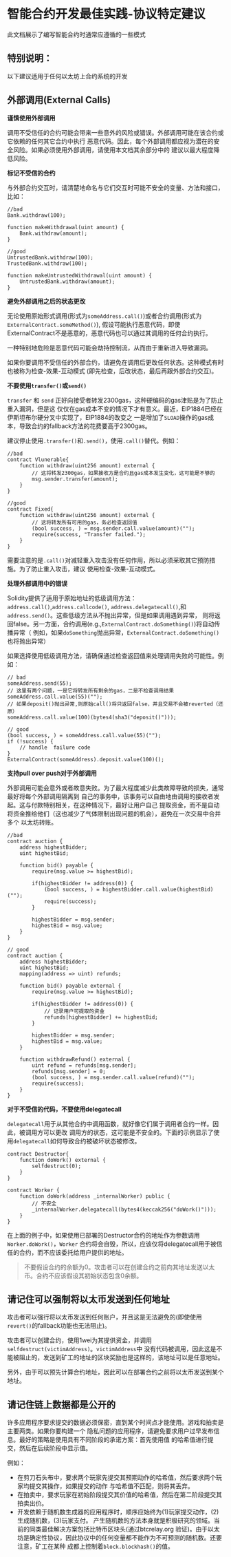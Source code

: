 # 智能合约开发最佳实践-协议特定建议
此文档展示了编写智能合约时通常应遵循的一些模式

## 特别说明：
以下建议适用于任何以太坊上合约系统的开发

## 外部调用(External Calls)

**谨慎使用外部调用** 

调用不受信任的合约可能会带来一些意外的风险或错误。外部调用可能在该合约或它依赖的任何其它合约中执行
恶意代码。因此，每个外部调用都应视为潜在的安全风险。如果必须使用外部调用，请使用本文档其余部分中的
建议以最大程度降低风险。

**标记不受信的合约** 

与外部合约交互时，请清楚地命名与它们交互时可能不安全的变量、方法和接口，比如：

```solidity
//bad
Bank.withdraw(100);

function makeWithdrawal(uint amount) {
    Bank.withdraw(amount);
}

//good
UntrustedBank.withdraw(100);
TrustedBank.withdraw(100);

function makeUntrustedWithdrawal(uint amount) {
    UntrustedBank.withdraw(amount);
}
```

**避免外部调用之后的状态更改** 

无论使用原始形式调用(形式为`someAddress.call()`)或者合约调用(形式为`ExternalContract.someMethod()`),
假设可能执行恶意代码，即使ExternalContract不是恶意的，恶意代码也可以通过其调用的任何合约执行。

一种特别地危险是恶意代码可能会劫持控制流，从而由于重新进入导致漏洞。

如果你要调用不受信任的外部合约，请避免在调用后更改任何状态。这种模式有时也被称为检查-效果-互动模式
(即先检查，后改状态，最后再跟外部合约交互)。

**不要使用`transfer()`或`send()`** 

`transfer` 和 `send` 正好向接受者转发2300gas，这种硬编码的gas津贴是为了防止重入漏洞，但是这
仅仅在gas成本不变的情况下才有意义。最近，EIP1884已经在伊斯坦布尔硬分叉中实现了，EIP1884的改变之
一是增加了`SLOAD`操作的gas成本，导致合约的fallback方法的花费要高于2300gas。

建议停止使用`.transfer()`和`.send()`，使用`.call()`替代。例如：
```solidity
//bad
contract Vlunerable{
    function withdraw(uint256 amount) external {
        // 这将转发2300gas，如果接收方是合约且gas成本发生变化，这可能是不够的
        msg.sender.transfer(amount);
    }   
}

//good
contract Fixed{
    function withdraw(uint256 amount) external {
        // 这将转发所有可用的gas，务必检查返回值
        (bool success, ) = msg.sender.call.value(amount)("");
        require(success, "Transfer failed.");
    }
}
```

需要注意的是`.call()`对减轻重入攻击没有任何作用，所以必须采取其它预防措施。为了防止重入攻击，建议
使用检查-效果-互动模式。

**处理外部调用中的错误** 

Solidity提供了适用于原始地址的低级调用方法：`address.call()`,`address.callcode()`,
`address.delegatecall()`,和`address.send()`。这些低级方法从不抛出异常，但是如果调用遇到异常，
则将返回false。另一方面，合约调用(e.g.,`ExternalContract.doSomething()`)将自动传播异常（
例如，如果`doSomething`抛出异常，`ExternalContract.doSomething()`也将抛出异常）

如果选择使用低级调用方法，请确保通过检查返回值来处理调用失败的可能性。例如：
```solidity
// bad
someAddress.send(55);
// 这里有两个问题，一是它将转发所有剩余的gas，二是不检查调用结果
someAddress.call.value(55)("");
// 如果deposit()抛出异常,则原始call()将只返回false，并且交易不会被reverted（还原）
someAddress.call.value(100)(bytes4(sha3("deposit()")));

// good
(bool success, ) = someAddress.call.value(55)("");
if (!success) {
    // handle  failure code
}
ExternalContract(someAddress).deposit.value(100)();
```

**支持pull over push对于外部调用** 

外部调用可能会意外或者故意失败。为了最大程度减少此类故障导致的损失，通常最好将每个外部调用隔离到
自己的事务中，该事务可以自由地由调用的接收者发起。这与付款特别相关，在这种情况下，最好让用户自己
提取资金，而不是自动将资金推给他们（这也减少了气体限制出现问题的机会），避免在一次交易中合并多个
以太坊转账。

```solidity
//bad
contract auction {
    address highestBidder;
    uint highestBid;
    
    function bid() payable {
        require(msg.value >= highestBid);
        
        if(highestBidder != address(0)) {
            (bool success, ) = highestBidder.call.value(highestBid)("");
            require(success);
        }
        
        highestBidder = msg.sender;
        highestBid = msg.value;
    }
}

// good
contract auction {
    address highestBidder;
    uint highestBid;
    mapping(address => uint) refunds;

    function bid() payable external {
        require(msg.value >= highestBid);
        
        if(highestBidder != address(0)) {
            // 记录用户可提取的资金
            refunds[highestBidder] += highestBid;
        }
        
        highestBidder = msg.sender;
        highestBid = msg.value;
    }

    function withdrawRefund() external {
        uint refund = refunds[msg.sender];
        refunds[msg.sender] = 0;
        (bool success, ) = msg.sender.call.value(refund)("");
        require(success);
    }
}
```

**对于不受信的代码，不要使用delegatecall**

`delegatecall`用于从其他合约中调用函数，就好像它们属于调用者合约一样。因此，被调用方可以更改
调用方的状态，这可能是不安全的。下面的示例显示了使用`delegatecall`如何导致合约被破坏状态被修改。

```solidity
contract Destructor{
    function doWork() external {
        selfdestruct(0);
    }
}

contract Worker {
    function doWork(address _internalWorker) public {
        // 不安全
        _internalWorker.delegatecall(bytes4(keccak256("doWork()")));
    }
}
```

在上面的例子中，如果使用已部署的Destructor合约的地址作为参数调用`Worker.doWork()`，`Worker`
合约将会自毁，所以，应该仅将delegatecall用于被信任的合约，而不应该委托给用户提供的地址。

> 不要假设合约的余额为0。攻击者可以在创建合约之前向其地址发送以太币。合约不应该假设其初始状态包含0余额。

## 请记住可以强制将以太币发送到任何地址

攻击者可以强行将以太币发送到任何账户，并且这是无法避免的(即使使用`revert()`的fallback功能也无法阻止)。

攻击者可以创建合约，使用1wei为其提供资金，并调用`selfdestruct(victimAddress)`。`victimAddress`中
没有代码被调用，因此这是不能被阻止的，发送到矿工的地址的区块奖励也是这样的，该地址可以是任意地址。

另外，由于可以预先计算合约地址，因此可以在部署合约之前将以太币发送到某个地址。

## 请记住链上数据都是公开的

许多应用程序要求提交的数据必须保密，直到某个时间点才能使用。游戏和拍卖是主要两类。如果你要构建一个
隐私问题的应用程序，请避免要求用户过早发布信息。最好的策略是使用具有不同阶段的承诺方案：首先使用值
的哈希值进行提交，然后在后续阶段中显示值。

例如：
- 在剪刀石头布中，要求两个玩家先提交其预期动作的哈希值，然后要求两个玩家均提交其操作，如果提交的动作
与哈希值不匹配，则将其丢弃。
- 在拍卖中，要求玩家在初始阶段提交其价值的哈希值，然后在第二阶段提交其拍卖出价。
- 开发依赖于随机数生成器的应用程序时，顺序应始终为(1)玩家提交动作，(2)生成随机数，(3)玩家支付。
产生随机数的方法本身就是积极研究的领域。当前的同类最佳解决方案包括比特币区块头(通过btcrelay.org
验证)。由于以太坊是确定性协议，因此协议中的任何变量都不能作为不可预测的随机数。还要注意，矿工在某种
成都上控制着`block.blockhash()`的值。